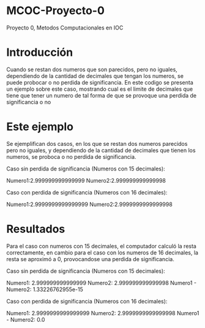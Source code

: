 # MCOC-Proyecto-0
Proyecto 0, Metodos Computacionales en IOC

Introducción
==============

Cuando se restan dos numeros que son parecidos, pero no iguales, dependiendo de la cantidad de decimales que tengan los numeros, se puede probocar o no perdida de significancia. En este codigo se presenta un ejemplo sobre este caso, mostrando cual es el limite de decimales que tiene que tener un numero de tal forma de que se provoque una perdida de significancia o no


Este ejemplo
==============

Se ejemplifican dos casos, en los que se restan dos numeros parecidos pero no iguales, y dependiendo de la cantidad de decimales que tienen los numeros, se proboca o no perdida de significancia.

Caso sin perdida de significancia (Numeros con 15 decimales):

Numero1:2.999999999999999
Numero2:2.999999999999998

Caso con perdida de significancia (Numeros con 16 decimales):

Numero1:2.9999999999999999
Numero2:2.9999999999999998



Resultados
==============

Para el caso con numeros con 15 decimales, el computador calculó la resta correctamente, en cambio para el caso con los numeros de 16 decimales, la resta se aproximó a 0, provocandose una perdida de significancia.

Caso sin perdida de significancia (Numeros con 15 decimales):

Numero1: 2.999999999999999
Numero2: 2.999999999999998
Numero1 - Numero2: 1.33226762955e-15

Caso con perdida de significancia (Numeros con 16 decimales):

Numero1: 2.9999999999999999
Numero2: 2.9999999999999998
Numero1 - Numero2: 0.0